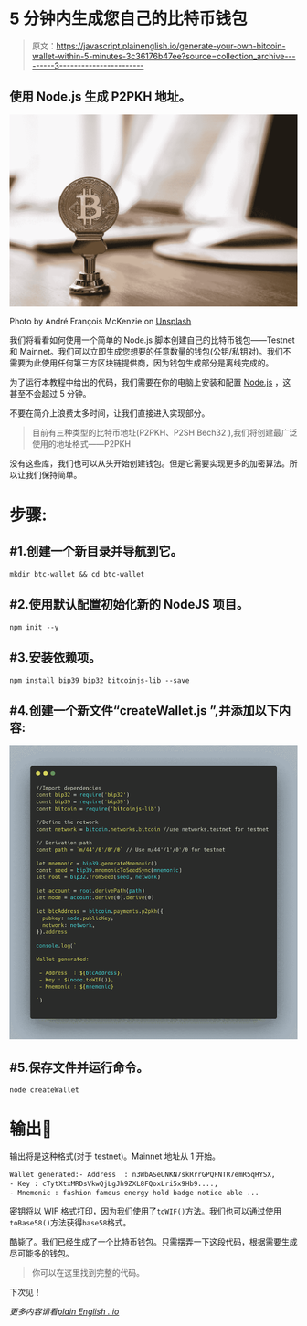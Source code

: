 # 5 分钟内生成您自己的比特币钱包

> 原文：<https://javascript.plainenglish.io/generate-your-own-bitcoin-wallet-within-5-minutes-3c36176b47ee?source=collection_archive---------3----------------------->

## 使用 Node.js 生成 P2PKH 地址。

![](img/de1471300f47b18b978d52dba4a32ace.png)

Photo by André François McKenzie on [Unsplash](https://unsplash.com?utm_source=medium&utm_medium=referral)

我们将看看如何使用一个简单的 Node.js 脚本创建自己的比特币钱包——Testnet 和 Mainnet。我们可以立即生成您想要的任意数量的钱包(公钥/私钥对)。我们不需要为此使用任何第三方区块链提供商，因为钱包生成部分是离线完成的。

为了运行本教程中给出的代码，我们需要在你的电脑上安装和配置 [Node.js](https://nodejs.org) ，这甚至不会超过 5 分钟。

不要在简介上浪费太多时间，让我们直接进入实现部分。

> 目前有三种类型的比特币地址(P2PKH、P2SH Bech32 ),我们将创建最广泛使用的地址格式——P2PKH

没有这些库，我们也可以从头开始创建钱包。但是它需要实现更多的加密算法。所以让我们保持简单。

# 步骤:

## #1.创建一个新目录并导航到它。

```
mkdir btc-wallet && cd btc-wallet
```

## #2.使用默认配置初始化新的 NodeJS 项目。

```
npm init --y
```

## #3.安装依赖项。

```
npm install bip39 bip32 bitcoinjs-lib --save
```

## #4.创建一个新文件“createWallet.js ”,并添加以下内容:

![](img/a6871a0fc3f708632d93e9323bcf40fb.png)

## #5.保存文件并运行命令。

```
node createWallet
```

# 输出🎉

输出将是这种格式(对于 testnet)。Mainnet 地址从 1 开始。

```
Wallet generated:- Address  : n3WbASeUNKN7skRrrGPQFNTR7emR5qHYSX,
- Key : cTytXtxMRDsVkwQjLgJh9ZXL8FQoxLri5x9Hb9....,
- Mnemonic : fashion famous energy hold badge notice able ...
```

密钥将以 WIF 格式打印，因为我们使用了`toWIF()`方法。我们也可以通过使用`toBase58()`方法获得`base58`格式。

酷毙了。我们已经生成了一个比特币钱包。只需摆弄一下这段代码，根据需要生成尽可能多的钱包。

> 你可以在这里找到完整的代码。

下次见！

*更多内容请看*[*plain English . io*](http://plainenglish.io/)